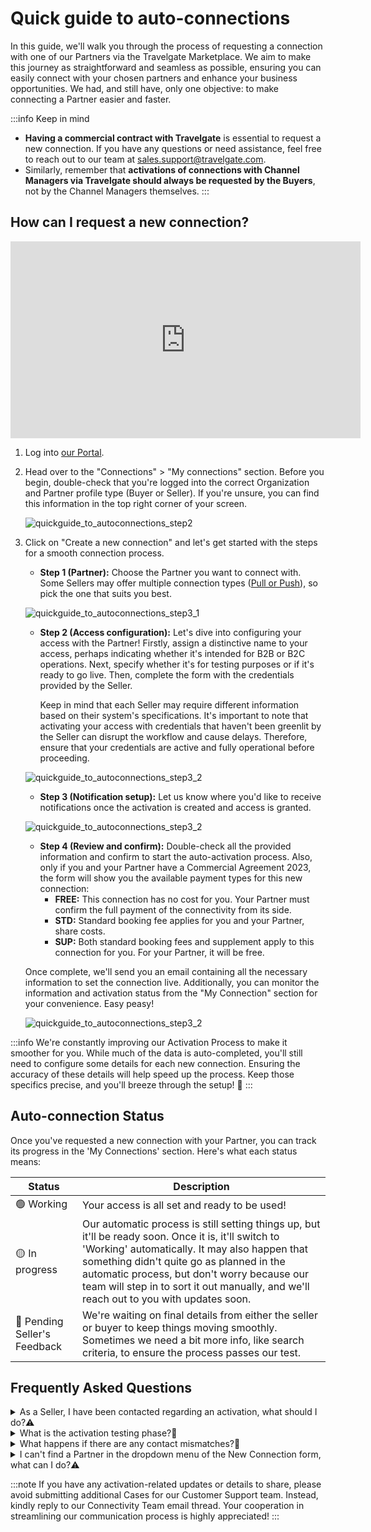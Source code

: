 ﻿---
sidebar_position: 2
---

# Quick guide to auto-connections

In this guide, we'll walk you through the process of requesting a connection with one of our Partners via the Travelgate Marketplace. We aim to make this journey as straightforward and seamless as possible, ensuring you can easily connect with your chosen partners and enhance your business opportunities. We had, and still have, only one objective: to make connecting a Partner easier and faster. 

:::info Keep in mind
- **Having a commercial contract with Travelgate** is essential to request a new connection. If you have any questions or need assistance, feel free to reach out to our team at sales.support@travelgate.com.  
- Similarly, remember that **activations of connections with Channel Managers via Travelgate should always be requested by the Buyers**, not by the Channel Managers themselves.
:::

## **How can I request a new connection?**

<iframe width="560" height="315" src="https://www.youtube.com/embed/yb8FeFRsQ1A?si=P0QkdwBiOQIxgwuo" title="YouTube video player" frameborder="0" allow="accelerometer; autoplay; clipboard-write; encrypted-media; gyroscope; picture-in-picture; web-share" referrerpolicy="strict-origin-when-cross-origin" allowfullscreen></iframe>

1. Log into [our Portal](https://www.travelgate.com/).

2. Head over to the "Connections" > "My connections" section. Before you begin, double-check that you're logged into the correct Organization and Partner profile type (Buyer or Seller). If you're unsure, you can find this information in the top right corner of your screen.

    ![quickguide_to_autoconnections_step2](https://storage.travelgate.com/kbase/autoconnections_step2.png)

3. Click on "Create a new connection" and let's get started with the steps for a smooth connection process.
    * **Step 1 (Partner):** Choose the Partner you want to connect with. Some Sellers may offer multiple connection types ([Pull or Push](/kb/getting-started-with-travelgate/about-our-connectivity/what-is-the-difference-between-pull-and-push-sellers)), so pick the one that suits you best.

    ![quickguide_to_autoconnections_step3_1](https://storage.travelgate.com/kbase/autoconnections_step3_1.png)

    * **Step 2 (Access configuration):** Let's dive into configuring your access with the Partner! Firstly, assign a distinctive name to your access, perhaps indicating whether it's intended for B2B or B2C operations. Next, specify whether it's for testing purposes or if it's ready to go live. Then, complete the form with the credentials provided by the Seller.  

        Keep in mind that each Seller may require different information based on their system's specifications. It's important to note that activating your access with credentials that haven't been greenlit by the Seller can disrupt the workflow and cause delays. Therefore, ensure that your credentials are active and fully operational before proceeding.

    ![quickguide_to_autoconnections_step3_2](https://storage.travelgate.com/kbase/autoconnections_step3_2.png)

    * **Step 3 (Notification setup):** Let us know where you'd like to receive notifications once the activation is created and access is granted.

    ![quickguide_to_autoconnections_step3_2](https://storage.travelgate.com/kbase/autoconnections_step3_3.png)

    * **Step 4 (Review and confirm):** Double-check all the provided information and confirm to start the auto-activation process. Also, only if you and your Partner have a Commercial Agreement 2023, the form will show you the available payment types for this new connection:
        * **FREE:** This connection has no cost for you. Your Partner must confirm the full payment of the connectivity from its side.
        * **STD:** Standard booking fee applies for you and your Partner, share costs.
        * **SUP:** Both standard booking fees and supplement apply to this connection for you. For your Partner, it will be free.

    Once complete, we'll send you an email containing all the necessary information to set the connection live. Additionally, you can monitor the information and activation status from the "My Connection" section for your convenience. Easy peasy!

    ![quickguide_to_autoconnections_step3_2](https://storage.travelgate.com/kbase/autoconnections_step3_4.png)


:::info
We're constantly improving our Activation Process to make it smoother for you. While much of the data is auto-completed, you'll still need to configure some details for each new connection. Ensuring the accuracy of these details will help speed up the process. Keep those specifics precise, and you'll breeze through the setup! 🚀
:::

## Auto-connection Status

Once you've requested a new connection with your Partner, you can track its progress in the 'My Connections' section. Here's what each status means:

| Status                    | Description        |
|---------------------------|--------------------|
| 🟢 Working                 | Your access is all set and ready to be used! |
| 🟡 In progress             | Our automatic process is still setting things up, but it'll be ready soon. Once it is, it'll switch to 'Working' automatically. It may also happen that something didn't quite go as planned in the automatic process, but don't worry because our team will step in to sort it out manually, and we'll reach out to you with updates soon. |
| 🔵 Pending Seller's Feedback | We're waiting on final details from either the seller or buyer to keep things moving smoothly. Sometimes we need a bit more info, like search criteria, to ensure the process passes our test. |


## Frequently Asked Questions

<details>
    <summary>As a Seller, I have been contacted regarding an activation, what should I do?⚠️</summary>
    <div>
        <div>Sellers will receive an email requesting their collaboration to resolve any issues preventing a connection from being completed automatically. The email provides a link where they can fix the problem by modifying the access configuration provided by the Buyer.</div>
    </div>
</details>

<details>
    <summary>What is the activation testing phase?🚀</summary>
    <div>
        <div>When activating a connection, whether automatically or manually, a testing phase is necessary to ensure the new credentials function properly. This involves going through a Booking Flow (using the Search and Quote queries) and downloading Static Content information such as hotels and destinations. Once everything checks out, the connection will be set to "Working" and you'll be notified.</div>
    </div>
</details>

<details>
    <summary>What happens if there are any contact mismatches?🔎</summary>
    <div>
        <div>If there are contact mismatches between the information provided in the Connection Form and our database, we may need the Partner to share the connection details with you.</div>
    </div>
</details>

<details>
    <summary>I can't find a Partner in the dropdown menu of the New Connection form, what can I do?⚠️</summary>
    <div>
        <div>If you cannot find a specific Partner (either Buyer or Seller) in the dropdown menu for a new connection, it may be because they are either not available or inactive on our Platform. We recommend contacting them directly for more details.</div>
    </div>
</details>


:::note
If you have any activation-related updates or details to share, please avoid submitting additional Cases for our Customer Support team. Instead, kindly reply to our Connectivity Team email thread. Your cooperation in streamlining our communication process is highly appreciated!
:::